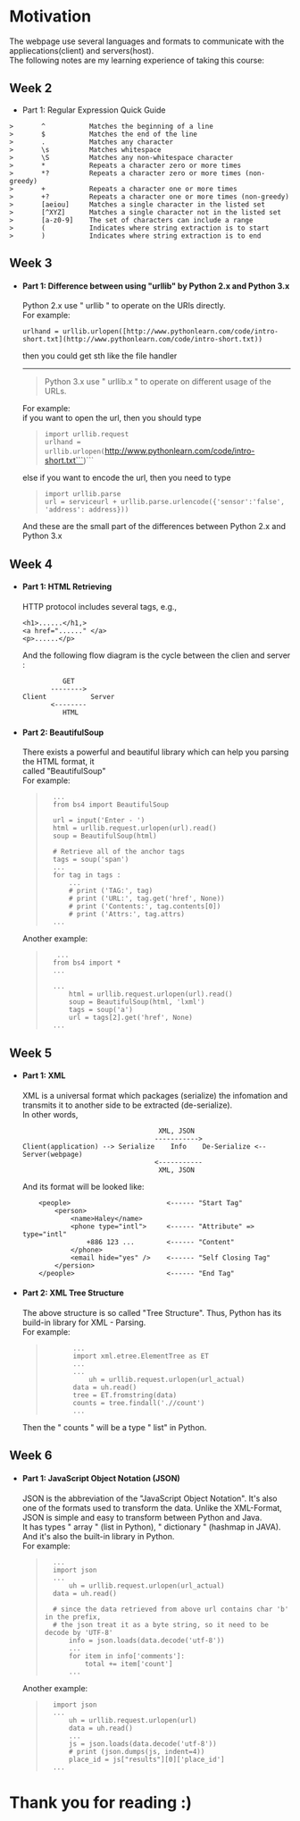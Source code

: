 # Motivation

The webpage use several languages and formats to communicate with the appliecations(client) and servers(host).  
The following notes are my learning experience of taking this course:
## Week 2
  -  Part 1: Regular Expression Quick Guide

    >       ^	        Matches the beginning of a line
    >    	$	        Matches the end of the line
    >    	.           Matches any character
    >    	\s	        Matches whitespace
    >    	\S          Matches any non-whitespace character
    >    	*           Repeats a character zero or more times
    >   	*?	        Repeats a character zero or more times (non-greedy)
    >    	+	        Repeats a character one or more times
    >    	+?	        Repeats a character one or more times (non-greedy)
    >    	[aeiou] 	Matches a single character in the listed set
    >    	[^XYZ]      Matches a single character not in the listed set
    >    	[a-z0-9]    The set of characters can include a range
    >    	(   	    Indicates where string extraction is to start
    >    	)	        Indicates where string extraction is to end
    
## Week 3
  - #### Part 1: Difference between using "urllib" by Python 2.x and Python 3.x
    Python 2.x use " urllib " to operate on the URls directly.  
    For example:

    ```urlhand = urllib.urlopen([http://www.pythonlearn.com/code/intro-short.txt](http://www.pythonlearn.com/code/intro-short.txt))```
    
     then you could get sth like the file handler
    
    ---
    
    > Python 3.x use " urllib.x " to operate on different usage of the URLs.

    For example:  
    if you want to open the url, then you should type
    > ``` import urllib.request ```  
    > ```urlhand = urllib.urlopen(```http://www.pythonlearn.com/code/intro-short.txt```)```
    
    else if you want to encode the url, then you need to type
    > ``` import urllib.parse ```  
    > ```url = serviceurl + urllib.parse.urlencode({'sensor':'false', 'address': address}))```
	
	And these are the small part of the differences between Python 2.x and Python 3.x
## Week 4
  - #### Part 1: HTML Retrieving
    HTTP protocol includes several tags, e.g., 

        <h1>......</h1,>
        <a href="......" </a>
        <p>......</p>

    And the following flow diagram is the cycle between the clien and server :
    		  
    		      GET
               -------->
	    Client 			 Server
		       <--------
		          HTML
  - #### Part 2: BeautifulSoup
    There exists a powerful and beautiful library which can help you parsing the HTML format, it   
    called "BeautifulSoup"  
    For example:  
    > ```
    >   ...
	>	from bs4 import BeautifulSoup
    >
	>	url = input('Enter - ')
	>	html = urllib.request.urlopen(url).read()
	>	soup = BeautifulSoup(html)
    >
	>	# Retrieve all of the anchor tags
	>	tags = soup('span')
	>	...
	>	for tag in tags :
	>	    ...
	>	    # print ('TAG:', tag)
	>	    # print ('URL:', tag.get('href', None))
	>	    # print ('Contents:', tag.contents[0])
	>	    # print ('Attrs:', tag.attrs)
	>	...
    > ```
    Another example:
    > ```
    >    ...
	>	from bs4 import *
	>	...
    >
	>	...
	>		html = urllib.request.urlopen(url).read()
	>		soup = BeautifulSoup(html, 'lxml')
	>		tags = soup('a')
	>		url = tags[2].get('href', None)
	>	...
    > ```

## Week 5
  - #### Part 1: XML
    XML is a universal format which packages (serialize) the infomation and transmits it to another     side to be extracted (de-serialize).  
		In other words,

    									  XML, JSON
										 ----------->
		Client(application)	--> Serialize	 Info 	 De-Serialize <-- Server(webpage)
										 <-----------
										  XML, JSON
	And its format will be looked like:
    ```
        <people>						<------ "Start Tag"
			<person>
				<name>Haley</name>
				<phone type="intl">		<------ "Attribute" => type="intl"
					+886 123 ...		<------ "Content"
				</phone>
				<email hide="yes" />	<------ "Self Closing Tag"
			</persion>
		</people>						<------ "End Tag"
	```
	
  - #### Part 2: XML Tree Structure
    The above structure is so called "Tree Structure". Thus, Python has its build-in library for XML - Parsing.  
    For example:
    >    ```
    >           ...
    >			import xml.etree.ElementTree as ET
    >			...
    >			...
    >				uh = urllib.request.urlopen(url_actual)
    >			data = uh.read()
    >			tree = ET.fromstring(data)
    >			counts = tree.findall('.//count')
    >			...
    >   ```
    Then the " counts " will be a type " list" in Python.

## Week 6

  - #### Part 1: JavaScript Object Notation (JSON)
    JSON is the abbreviation of the "JavaScript Object Notation". It's also one of the formats used to transform the data. Unlike the XML-Format, JSON is simple and easy to transform between Python and Java.  
    It has types " array " (list in Python), " dictionary " (hashmap in JAVA).  
	And it's also the built-in library in Python.  
    For example:
    > ``` 
    >   ...
    >	import json
    >	...
    >		uh = urllib.request.urlopen(url_actual)
    >	data = uh.read()
    >
    >	# since the data retrieved from above url contains char 'b' in the prefix,
    >	# the json treat it as a byte string, so it need to be decode by 'UTF-8'
    >		info = json.loads(data.decode('utf-8'))
    >		...
    >		for item in info['comments']:
    >		    total += item['count']
    >		...
    >   ```
    Another example:
	> ```...
	>	import json
	>	...
	>	    uh = urllib.request.urlopen(url)
	>	    data = uh.read()
	>	    ...
	>	    js = json.loads(data.decode('utf-8'))
	>	    # print (json.dumps(js, indent=4))
	>	    place_id = js["results"][0]['place_id']
	 >   ...
    > ```

# Thank you for reading :)